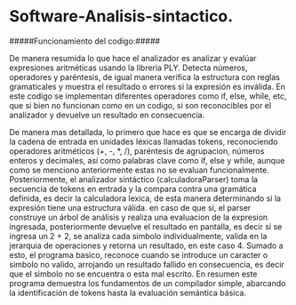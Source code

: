 # Software-Analisis-sintactico.

#####Funcionamiento del codigo:#####

De manera resumida lo que hace el analizador es analizar y evalúar expresiones aritméticas usando la libreria PLY. Detecta números, operadores y paréntesis, de igual manera verifica la estructura con reglas gramaticales y muestra el resultado o errores si la expresión es inválida. En este codigo se implementan diferentes operadores como if, else, while, etc, que si bien no funcionan como en un codigo, si son reconocibles por el analizador y devuelve un resultado en consecuencia.

De manera mas detallada, lo primero que hace es que se encarga de dividir la cadena de entrada en unidades léxicas llamadas tokens, reconociendo operadores aritméticos (+, -, \*, /), paréntesis de agrupacion, números enteros y decimales, así como palabras clave como if, else y while, aunque como se menciono anteriormente estas no se evaluan funcionalmente. Posteriormente, el analizador sintáctico (calculadoraParser) toma la secuencia de tokens en entrada y la compara contra una gramática definida, es decir la calculadora lexica, de esta manera determinando si la expresión tiene una estructura válida. en caso de que si, el parser construye un árbol de análisis y realiza una evaluacion de la expresion ingresada, posteriormente devuelve el resultado en pantalla, es decir si se ingresa un 2 + 2, se analiza cada simbolo individualmente, valida en la jerarquia de operaciones y retorna un resultado, en este caso 4. Sumado a esto, el programa basico, reconoce cuando se introduce un caracter o simbolo no valido, arrojando un resultado fallido en consecuencia, es decir que el simbolo no se encuentra o esta mal escrito. En resumen este programa demuestra los fundamentos de un compilador simple, abarcando la identificación de tokens hasta la evaluación semántica básica.
